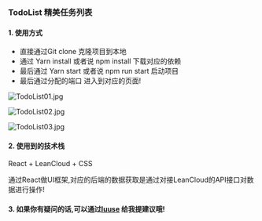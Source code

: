 ### TodoList 精美任务列表
#### 1. 使用方式
- 直接通过Git clone 克隆项目到本地
- 通过 Yarn install 或者说 npm install 下载对应的依赖
- 最后通过 Yarn start 或者说 npm run start 启动项目
- 最后通过分配的端口 进入到对应的页面!

![TodoList01.jpg](https://ws1.sinaimg.cn/large/0060ejA5gy1g79nfpyiu9j30a50htmxn.jpg)

![TodoList02.jpg](https://ws1.sinaimg.cn/large/0060ejA5gy1g79nfpz468j309y0hq0t1.jpg)

![TodoList03.jpg](https://ws1.sinaimg.cn/large/0060ejA5gy1g79nfpxkacj30a20hqmxi.jpg)

#### 2. 使用到的技术栈

React + LeanCloud + CSS 

通过React做UI框架,对应的后端的数据获取是通过对接LeanCloud的API接口对数据进行操作!

#### 3. 如果你有疑问的话,可以通过[Iuuse](https://github.com/ProbeDream/react-project/issues) 给我提建议哦!